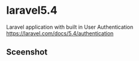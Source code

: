 # laravel5.4
  Laravel application with built in User Authentication
  https://laravel.com/docs/5.4/authentication
  
  ## Sceenshot
